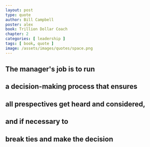 ```yaml
---
layout: post
type: quote
author: Bill Campbell
poster: alex
book: Trillion Dollar Coach
chapter: 2
categories: [ leadership ]
tags: [ book, quote ]
image: /assets/images/quotes/space.png
---
```

## The manager's job is to run 
## a decision-making process that ensures 
## all prespectives get heard and considered,
## and if necessary to 
## break ties and make the decision

